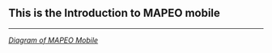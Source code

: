 ## This is the Introduction to MAPEO mobile

---
 _[Diagram of MAPEO Mobile](docsPDF/AdamawaPdf.pdf)_ 